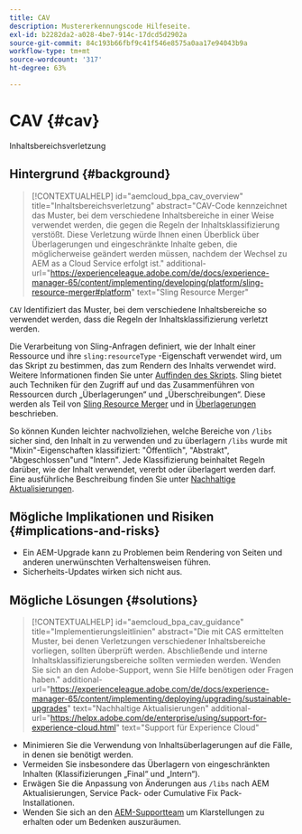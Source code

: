 ```yaml
---
title: CAV
description: Mustererkennungscode Hilfeseite.
exl-id: b2282da2-a028-4be7-914c-17dcd5d2902a
source-git-commit: 84c193b66fbf9c41f546e8575a0aa17e94043b9a
workflow-type: tm+mt
source-wordcount: '317'
ht-degree: 63%

---
```


# CAV {#cav}

Inhaltsbereichsverletzung

## Hintergrund {#background}

>[!CONTEXTUALHELP]
>id="aemcloud_bpa_cav_overview"
>title="Inhaltsbereichsverletzung"
>abstract="CAV-Code kennzeichnet das Muster, bei dem verschiedene Inhaltsbereiche in einer Weise verwendet werden, die gegen die Regeln der Inhaltsklassifizierung verstößt. Diese Verletzung würde Ihnen einen Überblick über Überlagerungen und eingeschränkte Inhalte geben, die möglicherweise geändert werden müssen, nachdem der Wechsel zu AEM as a Cloud Service erfolgt ist."
>additional-url="https://experienceleague.adobe.com/de/docs/experience-manager-65/content/implementing/developing/platform/sling-resource-merger#platform" text="Sling Resource Merger"

`CAV` Identifiziert das Muster, bei dem verschiedene Inhaltsbereiche so verwendet werden, dass die Regeln der Inhaltsklassifizierung verletzt werden.

Die Verarbeitung von Sling-Anfragen definiert, wie der Inhalt einer Ressource und ihre `sling:resourceType` -Eigenschaft verwendet wird, um das Skript zu bestimmen, das zum Rendern des Inhalts verwendet wird. Weitere Informationen finden Sie unter [Auffinden des Skripts](https://experienceleague.adobe.com/en/docs/experience-manager-65/content/implementing/developing/introduction/the-basics#locating-the-script). Sling bietet auch Techniken für den Zugriff auf und das Zusammenführen von Ressourcen durch „Überlagerungen“ und „Überschreibungen“. Diese werden als Teil von [Sling Resource Merger](https://experienceleague.adobe.com/en/docs/experience-manager-65/content/implementing/developing/platform/sling-resource-merger) und in [Überlagerungen](https://experienceleague.adobe.com/en/docs/experience-manager-65/content/implementing/developing/platform/overlays) beschrieben.

So können Kunden leichter nachvollziehen, welche Bereiche von `/libs` sicher sind, den Inhalt in zu verwenden und zu überlagern `/libs` wurde mit &quot;Mixin&quot;-Eigenschaften klassifiziert: &quot;Öffentlich&quot;, &quot;Abstrakt&quot;, &quot;Abgeschlossen&quot;und &quot;Intern&quot;. Jede Klassifizierung beinhaltet Regeln darüber, wie der Inhalt verwendet, vererbt oder überlagert werden darf. Eine ausführliche Beschreibung finden Sie unter [Nachhaltige Aktualisierungen](https://experienceleague.adobe.com/de/docs/experience-manager-65/content/implementing/deploying/upgrading/sustainable-upgrades).

## Mögliche Implikationen und Risiken {#implications-and-risks}

* Ein AEM-Upgrade kann zu Problemen beim Rendering von Seiten und anderen unerwünschten Verhaltensweisen führen.
* Sicherheits-Updates wirken sich nicht aus.

## Mögliche Lösungen {#solutions}

>[!CONTEXTUALHELP]
>id="aemcloud_bpa_cav_guidance"
>title="Implementierungsleitlinien"
>abstract="Die mit CAS ermittelten Muster, bei denen Verletzungen verschiedener Inhaltsbereiche vorliegen, sollten überprüft werden. Abschließende und interne Inhaltsklassifizierungsbereiche sollten vermieden werden. Wenden Sie sich an den Adobe-Support, wenn Sie Hilfe benötigen oder Fragen haben."
>additional-url="https://experienceleague.adobe.com/de/docs/experience-manager-65/content/implementing/deploying/upgrading/sustainable-upgrades" text="Nachhaltige Aktualisierungen"
>additional-url="https://helpx.adobe.com/de/enterprise/using/support-for-experience-cloud.html" text="Support für Experience Cloud"

* Minimieren Sie die Verwendung von Inhaltsüberlagerungen auf die Fälle, in denen sie benötigt werden.
* Vermeiden Sie insbesondere das Überlagern von eingeschränkten Inhalten (Klassifizierungen „Final“ und „Intern“).
* Erwägen Sie die Anpassung von Änderungen aus `/libs` nach AEM Aktualisierungen, Service Pack- oder Cumulative Fix Pack-Installationen.
* Wenden Sie sich an den [AEM-Supportteam](https://helpx.adobe.com/de/enterprise/using/support-for-experience-cloud.html) um Klarstellungen zu erhalten oder um Bedenken auszuräumen.
